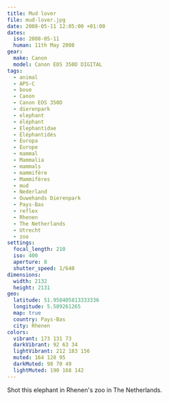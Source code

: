 ```yaml
---
title: Mud lover
file: mud-lover.jpg
date: 2008-05-11 12:05:00 +01:00
dates:
  iso: 2008-05-11
  human: 11th May 2008
gear:
  make: Canon
  model: Canon EOS 350D DIGITAL
tags:
  - animal
  - APS-C
  - boue
  - Canon
  - Canon EOS 350D
  - dierenpark
  - elephant
  - éléphant
  - Elephantidae
  - Éléphantidés
  - Europa
  - Europe
  - mammal
  - Mammalia
  - mammals
  - mammifère
  - Mammifères
  - mud
  - Nederland
  - Ouwehands Dierenpark
  - Pays-Bas
  - reflex
  - Rhenen
  - The Netherlands
  - Utrecht
  - zoo
settings:
  focal_length: 210
  iso: 400
  aperture: 8
  shutter_speed: 1/640
dimensions:
  width: 2132
  height: 2131
geo:
  latitude: 51.958405813333336
  longitude: 5.589261265
  map: true
  country: Pays-Bas
  city: Rhenen
colors:
  vibrant: 173 131 73
  darkVibrant: 92 63 34
  lightVibrant: 212 183 156
  muted: 164 128 95
  darkMuted: 98 70 49
  lightMuted: 190 168 142
---
```


Shot this elephant in Rhenen's zoo in The Netherlands.
